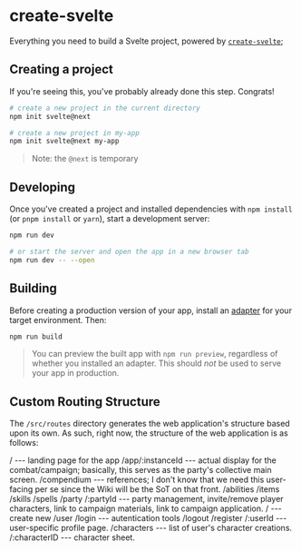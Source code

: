 # create-svelte

Everything you need to build a Svelte project, powered by [`create-svelte`](https://github.com/sveltejs/kit/tree/master/packages/create-svelte);

## Creating a project

If you're seeing this, you've probably already done this step. Congrats!

```bash
# create a new project in the current directory
npm init svelte@next

# create a new project in my-app
npm init svelte@next my-app
```

> Note: the `@next` is temporary

## Developing

Once you've created a project and installed dependencies with `npm install` (or `pnpm install` or `yarn`), start a development server:

```bash
npm run dev

# or start the server and open the app in a new browser tab
npm run dev -- --open
```

## Building

Before creating a production version of your app, install an [adapter](https://kit.svelte.dev/docs#adapters) for your target environment. Then:

```bash
npm run build
```

> You can preview the built app with `npm run preview`, regardless of whether you installed an adapter. This should _not_ be used to serve your app in production.

## Custom Routing Structure
The `/src/routes` directory generates the web application's structure based upon its own. As such, right now, the structure of the web application is as follows:

/   --- landing page for the app
/app/:instanceId   --- actual display for the combat/campaign; basically, this serves as the party's collective main screen.
/compendium   --- references; I don't know that we need this user-facing per se since the Wiki will be the SoT on that front. 
  /abilities
  /items
  /skills
  /spells
/party
  /:partyId   --- party management, invite/remove player characters, link to campaign materials, link to campaign application.
  /   --- create new
/user
  /login   --- autentication tools
  /logout
  /register
  /:userId   --- user-specific profile page.
    /characters   --- list of user's character creations.
      /:characterID   --- character sheet. 
